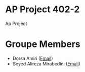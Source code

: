 # AP Project 402-2
Ap Project

# Groupe Members
 - Dorsa Amiri ([Email](mailto:Dorsaamiriabyaneh@gmail.com))
 - Seyed Alireza Mirabedini ([Email](mailto:Mirabedini.Alireza@gmail.com))
